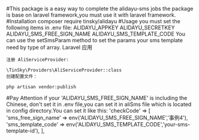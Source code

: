 #This package is a easy way to complete the alidayu-sms jobs
    the package is base on laravel framework,you must use it with laravel framework.
#Installation
    composer require tinsky/alidayu
#Usage
    you must set the following items in .env file:
    ALIDAYU_APPKEY
    ALIDAYU_SECRETKEY
    ALIDAYU_SMS_FREE_SIGN_NAME
    ALIDAYU_SMS_TEMPLATE_CODE
    You can use the setSmsParam method to set the params your sms template need by type of array.
    Laravel 应用

    注册 AliServiceProvider:

    \TinSky\Providers\AliServiceProvider::class
    创建配置文件：

    php artisan vendor:publish


#Pay Attention
        if your 'ALIDAYU_SMS_FREE_SIGN_NAME' is including the Chinese, don't set it in .env file,you can set it in aliSms file which is located in config directory.You can set it like this:
        'checkCode' => [
                'sms_free_sign_name' => env('ALIDAYU_SMS_FREE_SIGN_NAME','事例4'),
                'sms_template_code' => env('ALIDAYU_SMS_TEMPLATE_CODE','your-sms-template-id'),
        ],
